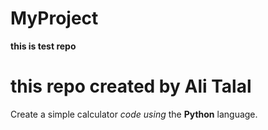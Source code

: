 # MyProject
**this is test repo**
<h1>this repo created by Ali Talal</h1>
<p>Create a simple calculator <em>code using</em> the <strong>Python</strong> language.
</p>

